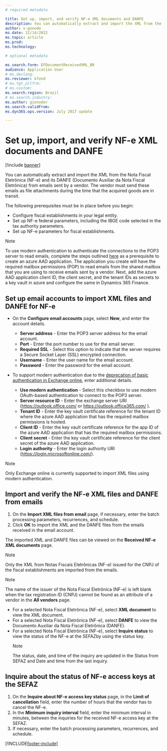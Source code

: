 ```yaml
---
# required metadata

title: Set up, import, and verify NF-e XML documents and DANFE
description: You can automatically extract and import the XML from the Nota Fiscal Eletrônica (NF-e) and its DANFE (Documento Auxiliar da Nota Fiscal Eletrônica) from e-mails sent by the vendor for your company.
author: v-gonode
ms.date: 12/14/2022
ms.topic: article
ms.prod: 
ms.technology: 

# optional metadata

ms.search.form: EFDocumentReceivedXML_BR  
audience: Application User
# ms.devlang: 
ms.reviewer: kfend
# ms.tgt_pltfrm: 
# ms.custom: 
ms.search.region: Brazil 
# ms.search.industry: 
ms.author: gionoder
ms.search.validFrom: 
ms.dyn365.ops.version: July 2017 update

---
```


# Set up, import, and verify NF-e XML documents and DANFE

[!include [banner](../../includes/banner.md)]

You can automatically extract and import the XML from the Nota Fiscal Eletrônica (NF-e) and its DANFE (Documento Auxiliar da Nota Fiscal Eletrônica) from emails sent by a vendor. The vendor must send these emails as file attachments during the time that the acquired goods are in transit.

The following prerequisites must be in place before you begin: 
 - Configure fiscal establishments in your legal entity. 
 - Set up NF-e federal parameters, including the IBGE code selected in the tax authority parameters.
 - Set up NF-e parameters for fiscal establishments.

> [!NOTE] 
> To use modern authentication to authenticate the connections to the POP3 server to read emails, complete the steps outlined [here](/exchange/client-developer/legacy-protocols/how-to-authenticate-an-imap-pop-smtp-application-by-using-oauth) as a prerequisite to create an azure AAD application. The application you create will have the required mailbox permissions (POP) to read emails from the shared mailbox that you are using to receive emails sent by a vendor.
> Next, add the azure AAD application client ID, the client secret, and the tenant IDs as secrets to a key vault in azure and configure the same in Dynamics 365 Finance.

## Set up email accounts to import XML files and DANFE for NF-e
- On the **Configure email accounts** page, select **New**, and enter the account details.
   - **Server address** - Enter the POP3 server address for the email account.
   - **Port** - Enter the port number to use for the email server.
   - **Required SSL** - Select this option to indicate that the server requires a Secure Socket Layer (SSL) encrypted connection.
   - **Username** - Enter the user name for the email account.
   - **Password** - Enter the password for the email account.

- To support modern authentication due to the [deprecation of basic authentication in Exchange online](/exchange/clients-and-mobile-in-exchange-online/deprecation-of-basic-authentication-exchange-online), enter additional details.
   - **Use modern authentication** - Select this checkbox to use modern OAuth-based authentication to connect to the POP3 server.
   - **Server resource ID** - Enter the exchange server URI (https://outlook.office.com/ or https://outlook.office365.com/ ).
   - **Tenant ID** - Enter the key vault certificate reference for the tenant ID where the azure AAD application that has the required mailbox permissions is hosted.
   - **Client ID** - Enter the key vault certificate reference for the app ID of the azure AAD application that has the required mailbox permissions.
   - **Client secret** - Enter the key vault certificate reference for the client secret of the azure AAD application.
   - **Login authority** - Enter the login authority URI (https://login.microsoftonline.com/).

> [!NOTE] 
> Only Exchange online is currently supported to import XML files using modern authentication.


## Import and verify the NF-e XML files and DANFE from emails
1. On the **Import XML files from email** page, if necessary, enter the batch processing parameters, recurrences, and schedule.
2. Click **OK** to import the XML and the DANFE files from the emails received in the email account.

The imported XML and DANFE files can be viewed on the **Received NF-e XML documents** page.
> [!NOTE] 
> Only the XML from Notas Fiscais Eletrônicas (NF-e) issued for the CNPJ of the fiscal establishments are imported from the emails.

> [!NOTE] 
> The name of the issuer of the Nota Fiscal Eletrônica (NF-e) is left blank when the tax registration ID (CNPJ) cannot be found as an attribute of a vendor in the **All vendors** page.

- For a selected Nota Fiscal Eletrônica (NF-e), select **XML document** to view the XML document.
- For a selected Nota Fiscal Eletrônica (NF-e), select **DANFE** to view the Documento Auxiliar da Nota Fiscal Eletrônica (DANFE).
- For a selected Nota Fiscal Eletrônica (NF-e), select **Inquire status** to view the status of the NF-e at the SEFAZby using the status key.
  > [!NOTE] 
  > The status, date, and time of the inquiry are updated in the Status from SEFAZ and Date and time from the last inquiry.

## Inquire about the status of NF-e access keys at the SEFAZ
1. On the **Inquire about NF-e access key status** page, in the **Limit of cancellation** field, enter the number of hours that the vendor has to cancel the NF-e.
2. In the **Minimum inquiry interval** field, enter the minimum interval in minutes, between the inquiries for the received NF-e access key at the SEFAZ.
3. If necessary, enter the batch processing parameters, recurrences, and schedule.


[!INCLUDE[footer-include](../../../includes/footer-banner.md)]
